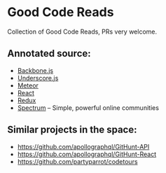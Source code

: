 Good Code Reads
===============

Collection of Good Code Reads, PRs very welcome.


## Annotated source:
* [Backbone.js](http://backbonejs.org/docs/backbone.html)
* [Underscore.js](http://underscorejs.org/docs/underscore.html)
* [Meteor](https://github.com/meteor/meteor)
* [React](https://github.com/facebook/react/)
* [Redux](https://github.com/reactjs/redux)
* [Spectrum](https://github.com/withspectrum/spectrum) – Simple, powerful online communities


## Similar projects in the space:
* https://github.com/apollographql/GitHunt-API
* https://github.com/apollographql/GitHunt-React
* https://github.com/partyparrot/codetours
